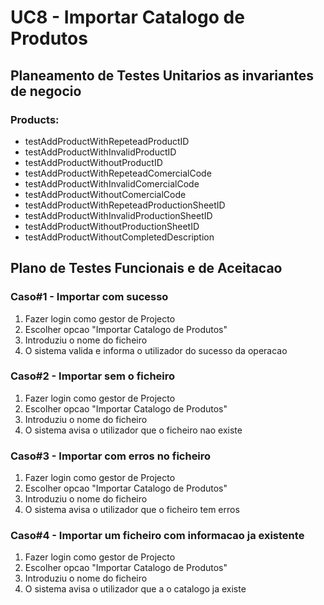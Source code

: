 # UC8 - Importar Catalogo de Produtos

## Planeamento de Testes Unitarios as invariantes de negocio

### Products:

- testAddProductWithRepeteadProductID
- testAddProductWithInvalidProductID
- testAddProductWithoutProductID
- testAddProductWithRepeteadComercialCode
- testAddProductWithInvalidComercialCode
- testAddProductWithoutComercialCode
- testAddProductWithRepeteadProductionSheetID
- testAddProductWithInvalidProductionSheetID
- testAddProductWithoutProductionSheetID
- testAddProductWithoutCompletedDescription

## Plano de Testes Funcionais e de Aceitacao

### Caso#1 - Importar com sucesso

1. Fazer login como gestor de Projecto
2. Escolher opcao "Importar Catalogo de Produtos"
3. Introduziu o nome do ficheiro
4. O sistema valida e informa o utilizador do sucesso da operacao

### Caso#2 - Importar sem o ficheiro

1. Fazer login como gestor de Projecto
2. Escolher opcao "Importar Catalogo de Produtos"
3. Introduziu o nome do ficheiro
4. O sistema avisa o utilizador que o ficheiro nao existe

### Caso#3 - Importar com erros no ficheiro

1. Fazer login como gestor de Projecto
2. Escolher opcao "Importar Catalogo de Produtos"
3. Introduziu o nome do ficheiro
4. O sistema avisa o utilizador que o ficheiro tem erros

### Caso#4 - Importar um ficheiro com informacao ja existente

1. Fazer login como gestor de Projecto
2. Escolher opcao "Importar Catalogo de Produtos"
3. Introduziu o nome do ficheiro
4. O sistema avisa o utilizador que a o catalogo ja existe